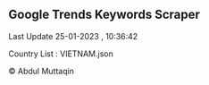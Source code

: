 

## Google Trends Keywords Scraper 
 
Last Update 25-01-2023 , 10:36:42

Country List :
VIETNAM.json



© Abdul Muttaqin 
